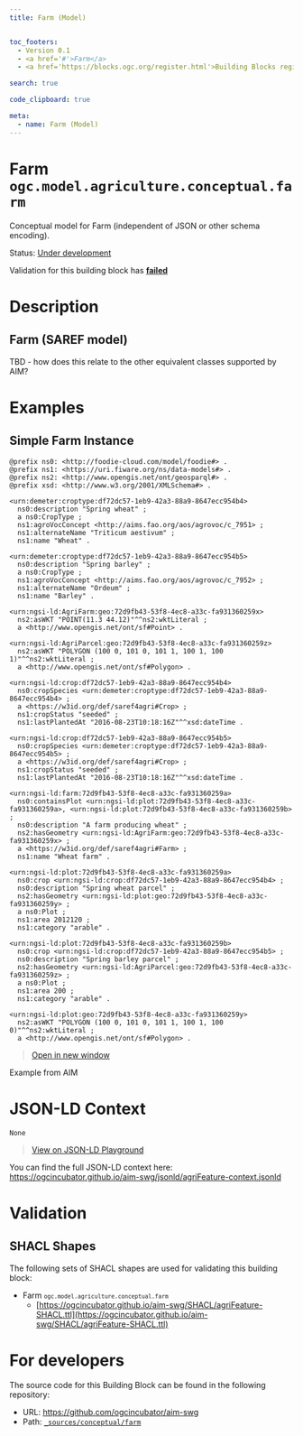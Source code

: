 ```yaml
---
title: Farm (Model)


toc_footers:
  - Version 0.1
  - <a href='#'>Farm</a>
  - <a href='https://blocks.ogc.org/register.html'>Building Blocks register</a>

search: true

code_clipboard: true

meta:
  - name: Farm (Model)
---
```



# Farm `ogc.model.agriculture.conceptual.farm`

Conceptual model for Farm (independent of JSON or other schema encoding).

<p class="status">
    <span data-rainbow-uri="http://www.opengis.net/def/status">Status</span>:
    <a href="http://www.opengis.net/def/status/under-development" target="_blank" data-rainbow-uri>Under development</a>
</p>

<aside class="warning">
Validation for this building block has <strong><a href="https://github.com/ogcincubator/aim-swg/blob/main/build/tests/model/agriculture/conceptual/farm/" target="_blank">failed</a></strong>
</aside>

# Description

## Farm (SAREF model)

TBD - how does this relate to the other equivalent classes supported by AIM?





# Examples

## Simple Farm Instance



```turtle
@prefix ns0: <http://foodie-cloud.com/model/foodie#> .
@prefix ns1: <https://uri.fiware.org/ns/data-models#> .
@prefix ns2: <http://www.opengis.net/ont/geosparql#> .
@prefix xsd: <http://www.w3.org/2001/XMLSchema#> .

<urn:demeter:croptype:df72dc57-1eb9-42a3-88a9-8647ecc954b4>
  ns0:description "Spring wheat" ;
  a ns0:CropType ;
  ns1:agroVocConcept <http://aims.fao.org/aos/agrovoc/c_7951> ;
  ns1:alternateName "Triticum aestivum" ;
  ns1:name "Wheat" .

<urn:demeter:croptype:df72dc57-1eb9-42a3-88a9-8647ecc954b5>
  ns0:description "Spring barley" ;
  a ns0:CropType ;
  ns1:agroVocConcept <http://aims.fao.org/aos/agrovoc/c_7952> ;
  ns1:alternateName "Ordeum" ;
  ns1:name "Barley" .

<urn:ngsi-ld:AgriFarm:geo:72d9fb43-53f8-4ec8-a33c-fa931360259x>
  ns2:asWKT "POINT(11.3 44.12)"^^ns2:wktLiteral ;
  a <http://www.opengis.net/ont/sf#Point> .

<urn:ngsi-ld:AgriParcel:geo:72d9fb43-53f8-4ec8-a33c-fa931360259z>
  ns2:asWKT "POLYGON (100 0, 101 0, 101 1, 100 1, 100 1)"^^ns2:wktLiteral ;
  a <http://www.opengis.net/ont/sf#Polygon> .

<urn:ngsi-ld:crop:df72dc57-1eb9-42a3-88a9-8647ecc954b4>
  ns0:cropSpecies <urn:demeter:croptype:df72dc57-1eb9-42a3-88a9-8647ecc954b4> ;
  a <https://w3id.org/def/saref4agri#Crop> ;
  ns1:cropStatus "seeded" ;
  ns1:lastPlantedAt "2016-08-23T10:18:16Z"^^xsd:dateTime .

<urn:ngsi-ld:crop:df72dc57-1eb9-42a3-88a9-8647ecc954b5>
  ns0:cropSpecies <urn:demeter:croptype:df72dc57-1eb9-42a3-88a9-8647ecc954b5> ;
  a <https://w3id.org/def/saref4agri#Crop> ;
  ns1:cropStatus "seeded" ;
  ns1:lastPlantedAt "2016-08-23T10:18:16Z"^^xsd:dateTime .

<urn:ngsi-ld:farm:72d9fb43-53f8-4ec8-a33c-fa931360259a>
  ns0:containsPlot <urn:ngsi-ld:plot:72d9fb43-53f8-4ec8-a33c-fa931360259a>, <urn:ngsi-ld:plot:72d9fb43-53f8-4ec8-a33c-fa931360259b> ;
  ns0:description "A farm producing wheat" ;
  ns2:hasGeometry <urn:ngsi-ld:AgriFarm:geo:72d9fb43-53f8-4ec8-a33c-fa931360259x> ;
  a <https://w3id.org/def/saref4agri#Farm> ;
  ns1:name "Wheat farm" .

<urn:ngsi-ld:plot:72d9fb43-53f8-4ec8-a33c-fa931360259a>
  ns0:crop <urn:ngsi-ld:crop:df72dc57-1eb9-42a3-88a9-8647ecc954b4> ;
  ns0:description "Spring wheat parcel" ;
  ns2:hasGeometry <urn:ngsi-ld:plot:geo:72d9fb43-53f8-4ec8-a33c-fa931360259y> ;
  a ns0:Plot ;
  ns1:area 2012120 ;
  ns1:category "arable" .

<urn:ngsi-ld:plot:72d9fb43-53f8-4ec8-a33c-fa931360259b>
  ns0:crop <urn:ngsi-ld:crop:df72dc57-1eb9-42a3-88a9-8647ecc954b5> ;
  ns0:description "Spring barley parcel" ;
  ns2:hasGeometry <urn:ngsi-ld:AgriParcel:geo:72d9fb43-53f8-4ec8-a33c-fa931360259z> ;
  a ns0:Plot ;
  ns1:area 200 ;
  ns1:category "arable" .

<urn:ngsi-ld:plot:geo:72d9fb43-53f8-4ec8-a33c-fa931360259y>
  ns2:asWKT "POLYGON (100 0, 101 0, 101 1, 100 1, 100 0)"^^ns2:wktLiteral ;
  a <http://www.opengis.net/ont/sf#Polygon> .
```

<blockquote class="lang-specific turtle">
  <p class="example-links">
    <a target="_blank" href="https://ogcincubator.github.io/aim-swg/build/tests/model/agriculture/conceptual/farm/example_1_1.ttl">Open in new window</a>
</blockquote>


Example from AIM  



# JSON-LD Context

```json--ldContext
None
```

> <a target="_blank" href="https://json-ld.org/playground/#json-ld=https%3A%2F%2Fogcincubator.github.io%2Faim-swg%2Fjsonld%2FagriFeature-context.jsonld">View on JSON-LD Playground</a>

You can find the full JSON-LD context here:
<a href="https://ogcincubator.github.io/aim-swg/jsonld/agriFeature-context.jsonld" target="_blank">https://ogcincubator.github.io/aim-swg/jsonld/agriFeature-context.jsonld</a>

# Validation

## SHACL Shapes

The following sets of SHACL shapes are used for validating this building block:

* Farm <small><code>ogc.model.agriculture.conceptual.farm</code></small>
  * [https://ogcincubator.github.io/aim-swg/SHACL/agriFeature-SHACL.ttl](https://ogcincubator.github.io/aim-swg/SHACL/agriFeature-SHACL.ttl)

# For developers

The source code for this Building Block can be found in the following repository:

* URL: <a href="https://github.com/ogcincubator/aim-swg" target="_blank">https://github.com/ogcincubator/aim-swg</a>
* Path:
<code><a href="https://github.com/ogcincubator/aim-swg/blob/HEAD/_sources/conceptual/farm" target="_blank">_sources/conceptual/farm</a></code>

